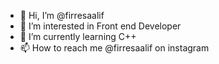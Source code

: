 - 👋 Hi, I’m @firresaalif
- 👀 I’m interested in Front end Developer
- 🌱 I’m currently learning  C++
- 📫 How to reach me @firresaalif on instagram

<!---
firresaalif/firresaalif is a ✨ special ✨ repository because its `README.md` (this file) appears on your GitHub profile.
You can click the Preview link to take a look at your changes.
--->
